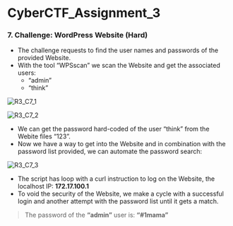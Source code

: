 # CyberCTF_Assignment_3

### 7. Challenge: WordPress Website (Hard)

* The challenge requests to find the user names and passwords of the provided Website.
* With the tool “WPSscan” we scan the Website and get the associated users:
	* “admin”
	* “think”

![R3_C7_1](https://user-images.githubusercontent.com/124681007/217726362-db19feda-8185-4aa2-9722-955912b9c9d7.png)

![R3_C7_2](https://user-images.githubusercontent.com/124681007/217726419-6c06d2bb-1ee9-4552-ae97-867e1be98468.png)

* We can get the password hard-coded of the user “think” from the Webite files “123”.
* Now we have a way to get into the Website and in combination with the password list provided, we can automate the password search:

![R3_C7_3](https://user-images.githubusercontent.com/124681007/217726968-cf53b41a-718a-440d-9f8c-e0280a20af3a.png)

* The script has loop with a curl instruction to log on the Website, the localhost IP: **172.17.100.1**
* To void the security of the Website, we make a cycle with a successful login and another attempt with the password list until it gets a match.

> The password of the **“admin”** user is: **“#1mama”**













